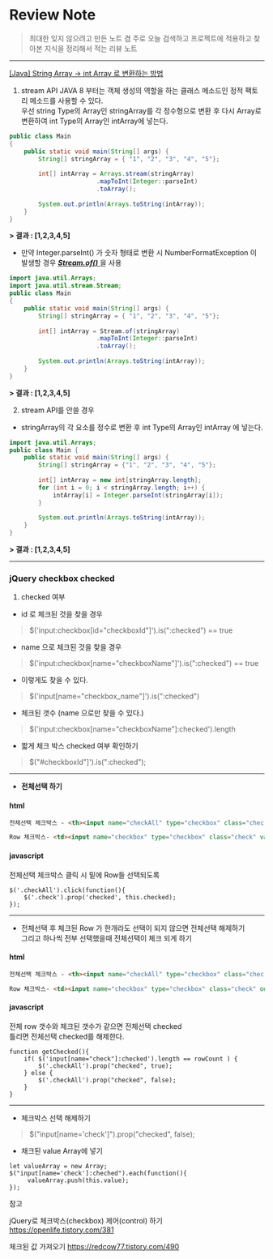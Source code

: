 # Review Note 
> 최대한 잊지 않으려고 만든 노트 겸 주로 오늘 검색하고 프로젝트에 적용하고 찾아본 지식을 정리해서 적는 리뷰 노트

--- 

<u> [Java] String Array -> int Array 로 변환하는 방법 </u>

1. stream API
 JAVA 8 부터는 객체 생성의 역할을 하는 클래스 메소드인 정적 팩토리 메소드를 사용할 수 있다.   
 우선 string Type의 Array인 stringArray를 각 정수형으로 변환 후 다시 Array로 변환하여 
 int Type의 Array인 intArray에 넣는다.  
```JAVA
public class Main
{
    public static void main(String[] args) {
        String[] stringArray = { "1", "2", "3", "4", "5"};
 
        int[] intArray = Arrays.stream(stringArray)
                        .mapToInt(Integer::parseInt)
                        .toArray();
 
        System.out.println(Arrays.toString(intArray));
    }
}
```
**> **결과** : [1,2,3,4,5]**

- 만약 Integer.parseInt() 가 숫자 형태로 변환 시 NumberFormatException 이 발생할 경우
<u> **_Stream.of()_** </u> 을 사용

```JAVA
import java.util.Arrays;
import java.util.stream.Stream;
public class Main
{
    public static void main(String[] args) {
        String[] stringArray = { "1", "2", "3", "4", "5"};
 
        int[] intArray = Stream.of(stringArray)
                        .mapToInt(Integer::parseInt)
                        .toArray();
 
        System.out.println(Arrays.toString(intArray));
    }
}
```
**> **결과** : [1,2,3,4,5]**

2. stream API를 안쓸 경우    
- stringArray의 각 요소를 정수로 변환 후 int Type의 Array인 intArray 에 넣는다.
```JAVA
import java.util.Arrays;
public class Main {
    public static void main(String[] args) {
        String[] stringArray = {"1", "2", "3", "4", "5"};
 
        int[] intArray = new int[stringArray.length];
        for (int i = 0; i < stringArray.length; i++) {
            intArray[i] = Integer.parseInt(stringArray[i]);
        }
 
        System.out.println(Arrays.toString(intArray));
    }
}
```
**> **결과** : [1,2,3,4,5]**

--- 

   
### jQuery checkbox checked

1. checked 여부 

- id 로 체크된 것을 찾을 경우
>  $('input:checkbox[id="checkboxId"]').is(":checked") == true

- name 으로 체크된 것을 찾을 경우
> $('input:checkbox[name="checkboxName"]').is(":checked") == true

- 이렇게도 찾을 수 있다.
> $('input[name="checkbox_name"]').is(":checked")

- 체크된 갯수 (name 으로만 찾을 수 있다.)
> $('input:checkbox[name="checkboxName"]:checked').length

- 짧게 체크 박스 checked 여부 확인하기
> $("#checkboxId"]').is(":checked");
---
- **전체선택 하기** 
#### html 
```html
전체선택 체크박스 - <th><input name="checkAll" type="checkbox" class="checkAll"></th>

Row 체크박스- <td><input name="checkbox" type="checkbox" class="check" value="checkedValue"></td>
```
#### javascript 
전체선택 체크박스 클릭 시 밑에 Row들 선택되도록
```
$('.checkAll').click(function(){
    $('.check').prop('checked', this.checked);
});
```

---
- 전체선택 후 체크된 Row 가 한개라도 선택이 되지 않으면 전체선택 해제하기   
그리고 하나씩 전부 선택했을때 전체선택이 체크 되게 하기

#### html 
```html
전체선택 체크박스 - <th><input name="checkAll" type="checkbox" class="checkAll"></th>

Row 체크박스- <td><input name="checkbox" type="checkbox" class="check" onclick="getChecked()" value="checkedValue"></td>
```
#### javascript
전체 row 갯수와 체크된 갯수가 같으면 전체선택 checked   
틀리면 전체선택 checked를 해제한다. 
```
function getChecked(){
    if( $('input[name="check"]:checked').length == rowCount ) {
        $('.checkAll').prop("checked", true);
    } else {
        $('.checkAll').prop("checked", false);
    }
}
```
--- 
- 체크박스 선택 해제하기
> $("input[name='check']").prop("checked", false);

- 채크된 value Array에 넣기 
```
let valueArray = new Array;
$("input[name='check']:cheched").each(function(){
     valueArray.push(this.value);
});
```


   
   

참고

jQuery로 체크박스(checkbox) 제어(control) 하기
https://openlife.tistory.com/381

체크된 값 가져오기
https://redcow77.tistory.com/490

